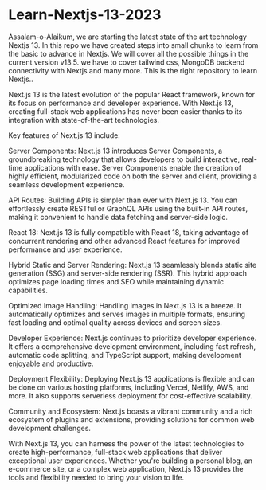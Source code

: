 # Learn-Nextjs-13-2023

Assalam-o-Alaikum, we are starting the latest state of the art technology Nextjs 13. In this repo we have created steps into small chunks to learn from the basic to advance in Nextjs. We will cover all the possible things in the current version v13.5. we have to cover
tailwind css, MongoDB backend connectivity with Nextjs and many more. This is the right repository to learn Nextjs..

Next.js 13 is the latest evolution of the popular React framework, known for its focus on performance and developer experience. With Next.js 13, creating full-stack web applications has never been easier thanks to its integration with state-of-the-art technologies.

Key features of Next.js 13 include:

Server Components: Next.js 13 introduces Server Components, a groundbreaking technology that allows developers to build interactive, real-time applications with ease. Server Components enable the creation of highly efficient, modularized code on both the server and client, providing a seamless development experience.

API Routes: Building APIs is simpler than ever with Next.js 13. You can effortlessly create RESTful or GraphQL APIs using the built-in API routes, making it convenient to handle data fetching and server-side logic.

React 18: Next.js 13 is fully compatible with React 18, taking advantage of concurrent rendering and other advanced React features for improved performance and user experience.

Hybrid Static and Server Rendering: Next.js 13 seamlessly blends static site generation (SSG) and server-side rendering (SSR). This hybrid approach optimizes page loading times and SEO while maintaining dynamic capabilities.

Optimized Image Handling: Handling images in Next.js 13 is a breeze. It automatically optimizes and serves images in multiple formats, ensuring fast loading and optimal quality across devices and screen sizes.

Developer Experience: Next.js continues to prioritize developer experience. It offers a comprehensive development environment, including fast refresh, automatic code splitting, and TypeScript support, making development enjoyable and productive.

Deployment Flexibility: Deploying Next.js 13 applications is flexible and can be done on various hosting platforms, including Vercel, Netlify, AWS, and more. It also supports serverless deployment for cost-effective scalability.

Community and Ecosystem: Next.js boasts a vibrant community and a rich ecosystem of plugins and extensions, providing solutions for common web development challenges.

With Next.js 13, you can harness the power of the latest technologies to create high-performance, full-stack web applications that deliver exceptional user experiences. Whether you're building a personal blog, an e-commerce site, or a complex web application, Next.js 13 provides the tools and flexibility needed to bring your vision to life.
